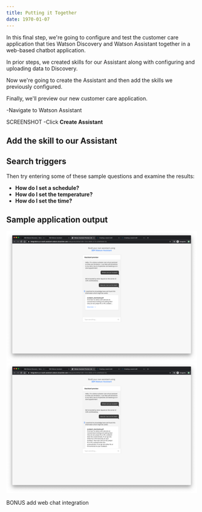 ```yaml
---
title: Putting it Together
date: 1970-01-07
---
```


In this final step, we're going to configure and test the customer care application that ties Watson Discovery and Watson Assistant together in a web-based chatbot application.

In prior steps, we created skills for our Assistant along with configuring and uploading data to Discovery.

Now we're going to create the Assistant and then add the skills we previously configured.

Finally, we'll preview our new customer care application.


-Navigate to Watson Assistant

SCREENSHOT
-Click **Create Assistant**

## Add the skill to our Assistant

## Search triggers





Then try entering some of these sample questions and examine the results:

* **How do I set a schedule?**
* **How do I set the temperature?**
* **How do I set the time?**



## Sample application output

![](assets/assistant-preview-2.png)
![](assets/assistant-preview-3.png)


BONUS add web chat integration

